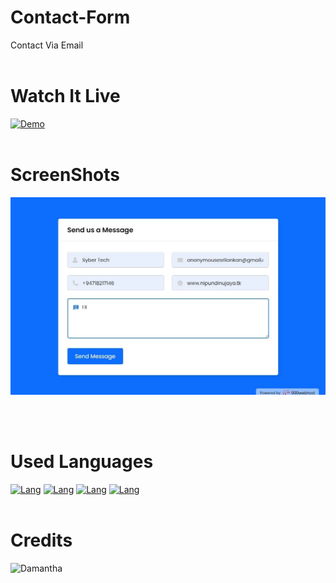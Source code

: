 # Contact-Form
Contact Via Email<br><br>

# Watch It Live

[![Demo](https://img.shields.io/badge/Opera-FF1B2D?style=for-the-badge&logo=Opera&logoColor=white)](https://nipuncontactform.000webhost.com)<br><br>

# ScreenShots

<img src="/img/ss1.jpg">

<img scr="/img/ss2.jpg"><br><br>

# Used Languages

[![Lang](https://img.shields.io/badge/CSS3-1572B6?style=for-the-badge&logo=css3&logoColor=white)](https://github.com/King-Amda/Contact-Form)
[![Lang](https://img.shields.io/badge/HTML5-E34F26?style=for-the-badge&logo=html5&logoColor=white)](https://github.com/King-Amda/Contact-Form)
[![Lang](https://img.shields.io/badge/JavaScript-323330?style=for-the-badge&logo=javascript&logoColor=F7DF1E)](https://github.com/King-Amda/Contact-Form)
[![Lang](https://img.shields.io/badge/PHP-777BB4?style=for-the-badge&logo=php&logoColor=white)](https://github.com/King-Amda/Contact-Form)
<br><br>

# Credits

![Damantha](https://github.com/DamanthaOnline.png?size=100)
